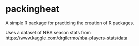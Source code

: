 # packingheat
A simple R package for practicing the creation of R packages.

Uses a dataset of NBA season stats from https://www.kaggle.com/drgilermo/nba-players-stats/data
